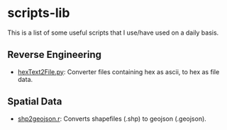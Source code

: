 # scripts-lib
This is a list of some useful scripts that I use/have used on a daily basis.

## Reverse Engineering
- [hexText2File.py](./reverse-engineering/doc/hexText2file.md): Converter files containing hex as ascii, to hex as file data.

## Spatial Data
- [shp2geojson.r](./spatial-data/doc/shp2geojson.md): Converts shapefiles (.shp) to geojson (.geojson).
